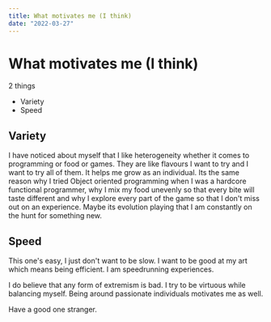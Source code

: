 ```yaml
---
title: What motivates me (I think)
date: "2022-03-27"
---
```


# What motivates me (I think) 

2 things
- Variety
- Speed

## Variety
I have noticed about myself that I like heterogeneity whether it comes to programming or food or games. They are like flavours I want to try and I want to try all of them. It helps me grow as an individual. Its the same reason why I tried Object oriented programming when I was a hardcore functional programmer, why I mix my food unevenly so that every bite will taste different and why I explore every part of the game so that I don't miss out on an experience. Maybe its evolution playing that I am constantly on the hunt for something new.

## Speed
This one's easy, I just don't want to be slow. I want to be good at my art which means being efficient. I am speedrunning experiences.

I do believe that any form of extremism is bad. I try to be virtuous while balancing myself.
Being around passionate individuals motivates me as well.

Have a good one stranger.